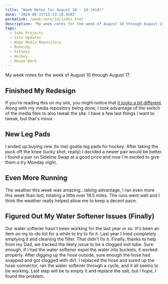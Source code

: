 ```yaml
---
title: "Week Notes for August 18 - 24 (#14)"
date: '2024-08-25T15:23:18.458Z'
permalink: /week-note/14/index.html
description: "My week notes for the week of August 18 through August 24."
tags:
  - Side Projects
  - Site Updates
  - Wags Media Repository
  - Running
  - Fitness
  - Hockey
  - House Work
---
```


My week notes for the week of August 10 through August 17.
<!-- excerpt -->

## Finished My Redesign

If you're reading this on my site, you might notice that [it looks a bit different](https://kpwags.com/posts/2024/08/23/a-wild-redesign-has-appeared/). Along with my media repository being done, I took advantage of the switch of the media files to also tweak the site. I have a few last things I want to tweak, but that's minor.

## New Leg Pads

I ended up buying new (to me) goalie leg pads for hockey. After taking the puck off the knee (lucky shot, really) I decided a newer pair would be better. I found a pair on Sideline Swap at a good price and now I'm excited to give them a try Monday night.

## Even More Running

The weather this week was amazing...taking advantage, I ran even more this week than last, totaling a little over 19.5 miles. The runs went well and I think the weather really helped allow me to keep a decent pace.

## Figured Out My Water Softener Issues (Finally)

Our water softener hasn't been working for the last year or so. It's been an item on my to-do list for a while to try to fix it. Last year I tried completely emptying it and cleaning the filter. That didn't fix it. Finally, thanks to help from my Dad, we tracked the likely issue to be a clogged exit tube. Sure enough, if I had the water softener expel the water into buckets, it worked properly. After digging up the hose outside, sure enough the hose had snapped and got clogged with dirt. I replaced the hose and sured up the hose connector, ran the water softener through a cycle, and it all seems to be working. Last step will be to empty it and replace the salt, but I *hope*, I found the problem.